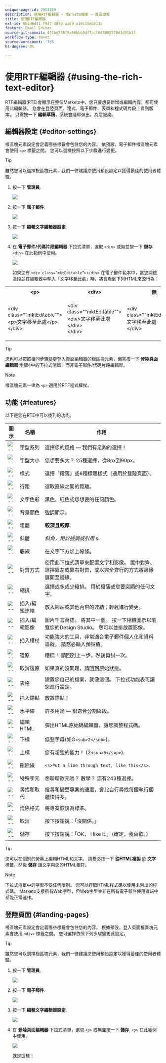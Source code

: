 ```yaml
---
unique-page-id: 2953419
description: 使用Rtf編輯器 — Marketo檔案 — 產品檔案
title: 使用RTF編輯器
exl-id: 9b2d6d41-f947-4859-aad9-a10c15eb013a
feature: Email Editor
source-git-commit: 431bd258f9a68bbb9df7acf043085578d3d91b1f
workflow-type: tm+mt
source-wordcount: '736'
ht-degree: 0%

---
```


# 使用RTF編輯器 {#using-the-rich-text-editor}

RTF編輯器(RTE)會顯示在整個Marketo中，您只要想要新增或編輯內容，都可使用此編輯器。 您會在登陸頁面、程式、電子郵件、表單和程式碼片段上看到版本。 只需按一下 **編輯草稿**，系統會隨即彈出，為您服務。

## 編輯器設定 {#editor-settings}

根區塊元素設定會定義哪些標籤會包住您的內容。 依預設，電子郵件根區塊元素會使用 `<p>` 標籤之間。 您可以選擇按照以下步驟進行變更。

>[!TIP]
>
>雖然您可以選擇根區塊元素，我們一律建議您使用預設設定以獲得最佳的使用者體驗。

1. 按一下 **管理員**.

   ![](assets/one.png)

1. 按一下 **電子郵件**.

   ![](assets/two.png)

1. 按一下 **編輯文字編輯器設定**.

   ![](assets/three.png)

1. 在 **電子郵件/代碼片段編輯器** 下拉式清單，選取 `<div>` 或無並按一下 **儲存**. `<div>` 在此範例中使用。

   ![](assets/four.png)

   如果您有 `<div class=“mktEditable”></div>` 在電子郵件範本中，當您開啟區段並在編輯器中輸入「文字移至此處」時，將會看到下列HTML來源行為：

<table> 
 <tbody> 
  <tr> 
   <th>&lt;p&gt;</th> 
   <th>&lt;div&gt;</th> 
   <th>無</th> 
  </tr> 
  <tr> 
   <td><p>&lt;div class="“mktEditable”"&gt;<br>&lt;p&gt;文字移至此處&lt;/p&gt;<br>&lt;/div&gt;</p></td> 
   <td><p>&lt;div class="“mktEditable”"&gt;<br>&lt;div&gt;文字移至此處&lt;/div&gt;<br>&lt;/div&gt;</p></td> 
   <td><p>&lt;div class="“mktEditable”"&gt;<br>文字移至此處<br>&lt;/div&gt;</p></td> 
  </tr> 
 </tbody> 
</table>

>[!TIP]
>
>您也可以按照相同步驟變更登入頁面編輯器的根區塊元素，但需按一下 **登陸頁面編輯器** 步驟4中的下拉式清單，而非電子郵件/代碼片段編輯器。

>[!NOTE]
>
>根區塊元素一律為 `<p>` 適用於RTF程式權杖。

## 功能 {#features}

以下是您在RTE中可以找到的功能。

| 圖示 | 名稱 | 作用 |
|---|---|---|
| ![--](assets/image2015-7-9-10-3a23-3a24.png) | 字型系列 | 選擇您的風格 — 我們有足夠的選擇！ |
| ![--](assets/image2015-7-9-10-3a22-3a11.png) | 字型大小 | 您想要多大？ 25種選擇，從8px到90px。 |
| ![--](assets/image2015-7-9-10-3a59-3a4.png) | 樣式 | 選擇「段落」或6種標題樣式（適用於登陸頁面）。 |
| ![--](assets/image2015-7-9-10-3a20-3a1.png) | 行距 | 選取直線之間的距離。 |
| ![--](assets/image2015-7-9-10-3a25-3a52.png) | 文字色彩 | 黑色、紅色或您想要的任何顏色。 |
| ![--](assets/image2015-7-9-10-3a24-3a38.png) | 背景顏色 | 強調顯示。 |
| ![--](assets/image2015-7-9-10-3a28-3a4.png) | 粗體 | **較深且較厚**. |
| ![--](assets/image2015-7-9-10-3a29-3a1.png) | 斜體 | *斜角，用於強調或引用* s. |
| ![--](assets/image2015-7-9-10-3a30-3a56.png) | 底線 | 在文字下方加上線條。 |
| ![--](assets/image2015-7-9-10-3a31-3a57.png) | 對齊方式 | 使用此下拉式清單來配置文字和影像。 置中對齊、選擇靠左或靠右對齊，或以完全齊行的方式將邊緣展開至邊緣。 |  | ![--](assets/image2015-7-9-10-3a32-3a47.png) | 清單 | 從下拉式清單中選擇專案符號或數字。 專案符號很適合使用清單，數字適合使用步驟。 |
| ![--](assets/image2015-7-9-10-3a38-3a0.png) | 縮排 | 選擇或多或少縮排。 用於段落或您要突顯的任何文字。 |
| ![--](assets/image2015-7-9-10-3a38-3a58.png) | 插入/編輯連結 | 放入網站或其他內容的連結；輕鬆進行變更。 |
| ![--](assets/image2015-7-9-10-3a39-3a42.png) | 插入/編輯影像 | 圖片千言萬語。 將其中一個。 按一下相機圖示以瀏覽您的Design Studio。 您可以並排放置影像。 |
| ![--](assets/image2015-7-9-10-3a40-3a36.png) | 插入權杖 | 功能強大的工具，非常適合電子郵件個人化和資料追蹤。 請務必輸入預設值。 |
| ![--](assets/image2015-7-9-10-3a41-3a21.png) | 還原 | 糟糕！ 請回到上一步，然後再試一次。 |
| ![--](assets/image2015-7-9-10-3a42-3a13.png) | 取消復原 | 如果真的沒問題，請回到原始狀態。 |
| ![--](assets/image2015-7-9-10-3a43-3a29.png) | 表格 | 建置您自己的檔案，就像這個。 下拉式功能表可讓您進行設定。 |
| ![--](assets/image2015-7-9-10-3a45-3a1.png) | 插入錨點 | 放置錨點！ |
| ![--](assets/image2015-7-9-10-3a45-3a48.png) | 水平線 | 許多用途 — 很適合分割區段。 |
| ![--](assets/image2015-10-6-12-3a12-3a17.png) | 編輯HTML | 彈出HTML原始碼編輯器，讓您調整程式碼。 |
| ![--](assets/image2015-7-9-10-3a47-3a36.png) | 下標 | 低懸字母(如O`<sub>2</sub>`)。 |
| ![--](assets/image2015-7-9-10-3a48-3a35.png) | 上標 | 您有超強的能力！ (2`<sup>6</sup>`). |
| ![--](assets/image2015-7-9-10-3a49-3a31.png) | 刪除線 | `<s>Put a line through text, like this</s>`. |
| ![--](assets/image2015-7-9-10-3a50-3a11.png) | 特殊字元 | 想聊聊歐元嗎？ 數學？ 您有243種選擇。 |
| ![--](assets/image2015-7-9-10-3a52-3a26.png) | 尋找和取代 | 搜尋和變更專案的速度，會比自行尋找每個執行個體快得多。 |
| ![--](assets/image2015-7-9-10-3a53-3a37.png) | 清除格式 | 將專案恢復為標準。 |
| ![--](assets/image2015-7-9-10-3a55-3a2.png) | 取消 | 按下按鈕說：「沒關係。」 |
| ![--](assets/image2015-7-9-10-3a56-3a2.png) | 儲存 | 按下按鈕說：「OK， I like it.」（確定，我喜歡。） |

>[!TIP]
>
>您可以在個別的熒幕上編輯HTML和文字。 請務必按一下 **從HTML複製** 於 **文字** 標籤，然後 **儲存** 讓文字與您的HTML相符。

>[!NOTE]
>
>下拉式清單中的字型不受任何限制。 您可以存取HTML程式碼以使用未列出的程式碼。 Marketo支援所有Web字型，但Web字型並非在所有電子郵件使用者端中都能正常運作。

## 登陸頁面 {#landing-pages}

根區塊元素設定會定義哪些標籤會包住您的內容。 根據預設，登入頁面根區塊元素會使用 `<div>` 標籤之間。 您可選擇依照下列步驟變更此設定。

>[!TIP]
>
>雖然您可以選擇根區塊元素，我們一律建議您使用預設設定以獲得最佳的使用者體驗。

1. 按一下 **管理員**.

   ![](assets/one.png)

1. 按一下 **電子郵件**.

   ![](assets/two.png)

1. 按一下 **編輯文字編輯器設定**.

   ![](assets/three.png)

1. 在 **登陸頁面編輯器** 下拉式清單，選取 `<p>` 或無並按一下 **儲存**. `<p>` 在此範例中使用。

   ![](assets/five.png)

   就是這樣！
